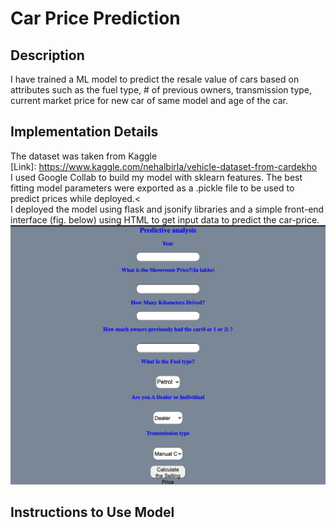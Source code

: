 # Car Price Prediction
## Description
I have trained a ML model to predict the resale value of cars based on attributes such as the fuel type, # of previous owners, transmission type, current market price for new car of same model and age of the car.<br>
## Implementation Details
The dataset was taken from Kaggle <br>[Link]: https://www.kaggle.com/nehalbirla/vehicle-dataset-from-cardekho <br>
I used Google Collab to build my model with sklearn features. The best fitting model parameters were exported as a .pickle file to be used to predict prices while deployed.<<br>
I deployed the model using flask and jsonify libraries and a simple front-end interface (fig. below) using HTML to get input data to predict the car-price.<br>
![GitHub Logo](./interface.png)
## Instructions to Use Model
